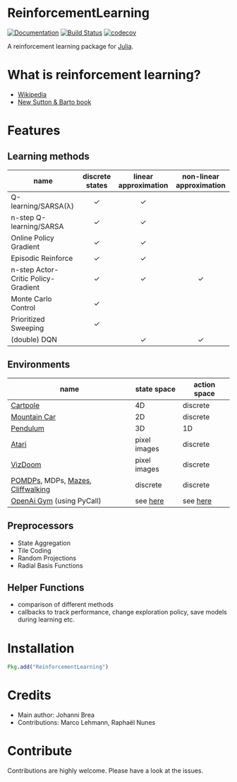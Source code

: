 # ReinforcementLearning

[![Documentation](https://img.shields.io/badge/docs-latest-blue.svg)](https://jbrea.github.io/ReinforcementLearning.jl/latest)
[![Build Status](https://travis-ci.org/jbrea/ReinforcementLearning.jl.svg?branch=master)](https://travis-ci.org/jbrea/ReinforcementLearning.jl)
[![codecov](https://codecov.io/gh/jbrea/ReinforcementLearning.jl/branch/master/graph/badge.svg)](https://codecov.io/gh/jbrea/ReinforcementLearning.jl)

A reinforcement learning package for [Julia](https://julialang.org/).


# What is reinforcement learning?

- [Wikipedia](https://en.wikipedia.org/wiki/Reinforcement_learning)
- [New Sutton & Barto book](http://incompleteideas.net/book/the-book-2nd.html)

# Features

## Learning methods

| name | discrete states | linear approximation | non-linear approximation |
|------|:---------------:|:--------------------:|:------------------------:|
|Q-learning/SARSA(λ) | ✓            |   ✓    |               | |
|n-step Q-learning/SARSA |✓            |   ✓                  |  |
|Online Policy Gradient |✓            |   ✓                  |  |
|Episodic Reinforce |✓            |   ✓                  |  |
|n-step Actor-Critic Policy-Gradient |✓            |   ✓                  |✓   |
|Monte Carlo Control |✓            |                  |  |
|Prioritized Sweeping|✓            |                    |  |
|(double) DQN |                                   |   ✓                  |✓   |


## Environments

|name | state space | action space |
|-----|-------------|--------------|
|[Cartpole](https://github.com/JuliaReinforcementLearning/RLEnvClassicControl.jl)| 4D      | discrete     |
|[Mountain Car](https://github.com/JuliaReinforcementLearning/RLEnvClassicControl.jl)| 2D  | discrete     |
|[Pendulum](https://github.com/JuliaReinforcementLearning/RLEnvClassicControl.jl) | 3D     | 1D           |
|[Atari](https://github.com/JuliaReinforcementLearning/RLEnvAtari.jl) | pixel images | discrete|
|[VizDoom](https://github.com/JuliaReinforcementLearning/RLEnvVizDoom.jl) | pixel images | discrete|
|[POMDPs](https://github.com/JuliaReinforcementLearning/RLEnvDiscrete.jl), MDPs, [Mazes](https://github.com/JuliaReinforcementLearning/RLEnvDiscrete.jl), [Cliffwalking](https://github.com/JuliaReinforcementLearning/RLEnvDiscrete.jl) | discrete | discrete|
|[OpenAi Gym](https://github.com/JuliaReinforcementLearning/RLEnvGym.jl) (using PyCall) | see [here](https://github.com/openai/gym) | see [here](https://github.com/openai/gym) |

## Preprocessors

- State Aggregation
- Tile Coding
- Random Projections
- Radial Basis Functions

## Helper Functions

- comparison of different methods
- callbacks to track performance, change exploration policy, save models during
  learning etc.

# Installation

```julia
Pkg.add("ReinforcementLearning")
```

# Credits

- Main author: Johanni Brea
- Contributions: Marco Lehmann, Raphaël Nunes

# Contribute

Contributions are highly welcome. Please have a look at the issues.

